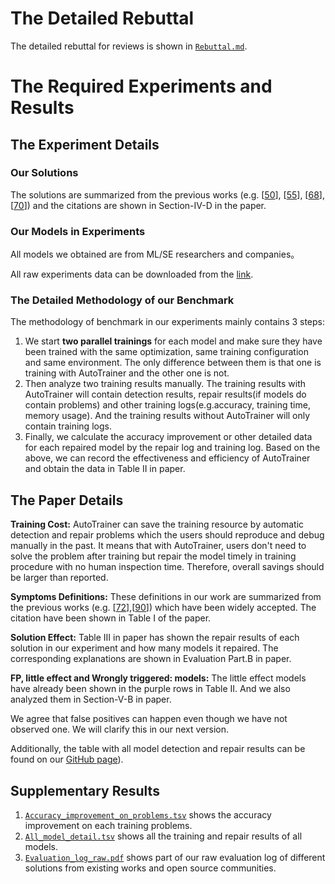 # The Detailed Rebuttal
The detailed rebuttal for reviews is shown in [`Rebuttal.md`](./Rebuttal.md).

# The Required Experiments and Results

## The Experiment Details

### Our Solutions

The solutions are summarized from the previous works (e.g. [[50]], [[55]], [[68]], [[70]]) and the citations are shown in Section-IV-D in the paper.

### Our Models in Experiments

All models we obtained are from ML/SE researchers and companies。

All raw experiments data can be downloaded from the [link](https://drive.google.com/file/d/1AnzEwQZtKXAXA6jo4xGdhRLuAjnUFMLd/view?usp=sharing). 

### The Detailed Methodology of our Benchmark

The methodology of benchmark in our experiments mainly contains 3 steps:

1. We start **two parallel trainings** for each model and make sure they have been trained with the same optimization, same training configuration and same environment. The only difference between them is that one is training with AutoTrainer and the other one is not.
2. Then analyze two training results manually. The training results with AutoTrainer will contain detection results, repair results(if models do contain problems) and other training logs(e.g.accuracy, training time, memory usage). And the training results without AutoTrainer will only contain training logs.
3. Finally, we calculate the accuracy improvement or other detailed data for each repaired model by the repair log and training log. Based on the above, we can record the effectiveness and efficiency of AutoTrainer and obtain the data in Table II in paper.

## The Paper Details

**Training Cost:**
AutoTrainer can save the training resource by automatic detection and repair problems which the users should reproduce and debug manually in the past. It means that with AutoTrainer, users don't need to solve the problem after training but repair the model timely in training procedure with no human inspection time. Therefore, overall savings should be larger than reported.

**Symptoms Definitions:**
These definitions in our work are summarized from the previous works (e.g. [[72]],[[90]]) which have been widely accepted. The citation have been shown in Table I of the paper.

**Solution Effect:**
Table III in paper has shown the repair results of each solution in our experiment and how many models it repaired. The corresponding explanations are shown in Evaluation Part.B in paper.

**FP, little effect and Wrongly triggered: models:**
The little effect models have already been shown in the purple rows in Table II. And we also analyzed them in Section-V-B in paper.

We agree that false positives can happen even though we have not observed one. We will clarify this in our next version.

Additionally, the table with all model detection and repair results can be found on our [GitHub page](https://anonymous.4open.science/repository/bd608c99-9d48-4f7b-8d32-240be875b892/Result/All_models_detail.tsv)).


## Supplementary Results
1. [`Accuracy_improvement_on_problems.tsv`](./Accuracy_improvement_on_problems.tsv) shows the accuracy improvement on each training problems.
2. [`All_model_detail.tsv`](./All_models_detail.tsv) shows all the training and repair results of all models.
3. [`Evaluation_log_raw.pdf`](./Evaluation_log_raw.pdf) shows part of our raw evaluation log of different solutions from existing works and open source communities. 


[50]:https://arxiv.org/abs/1502.03167
[55]:https://arxiv.org/abs/1412.6980
[68]:http://robotics.stanford.edu/~amaas/papers/relu_hybrid_icml2013_final.pdf
[70]:https://arxiv.org/abs/1804.07612
[72]:https://arxiv.org/abs/1805.10369
[90]:https://arxiv.org/abs/1412.6558